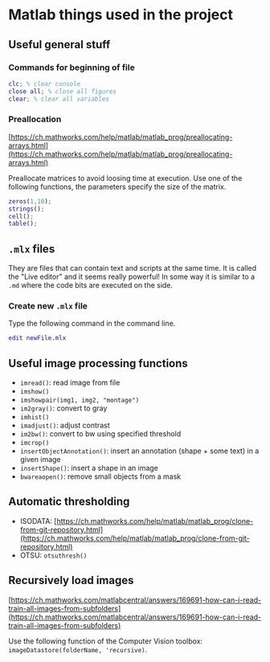 # Matlab things used in the project

## Useful general stuff

### Commands for beginning of file

```m
clc; % clear console
close all; % close all figures
clear; % clear all variables
```

### Preallocation

[https://ch.mathworks.com/help/matlab/matlab_prog/preallocating-arrays.html](https://ch.mathworks.com/help/matlab/matlab_prog/preallocating-arrays.html)

Preallocate matrices to avoid loosing time at execution. Use one of the following functions, the parameters specify the size of the matrix.

```m
zeros(1,10);
strings();
cell();
table();
```

## `.mlx` files

They are files that can contain text and scripts at the same time. It is called the "Live editor" and it seems really powerful! In some way it is similar to a `.md` where the code bits are executed on the side.

### Create new `.mlx` file

Type the following command in the command line.

```m
edit newFile.mlx
```

## Useful image processing functions

- `imread()`: read image from file
- `imshow()`
- `imshowpair(img1, img2, "montage")`
- `im2gray()`: convert to gray
- `imhist()`
- `imadjust()`: adjust contrast
- `im2bw()`: convert to bw using specified threshold
- `imcrop()`
- `insertObjectAnnotation()`: insert an annotation (shape + some text) in a given image
- `insertShape()`: insert a shape in an image
- `bwareaopen()`: remove small objects from a mask

## Automatic thresholding

- ISODATA: [https://ch.mathworks.com/help/matlab/matlab_prog/clone-from-git-repository.html](https://ch.mathworks.com/help/matlab/matlab_prog/clone-from-git-repository.html)
- OTSU: `otsuthresh()`

## Recursively load images

[https://ch.mathworks.com/matlabcentral/answers/169691-how-can-i-read-train-all-images-from-subfolders](https://ch.mathworks.com/matlabcentral/answers/169691-how-can-i-read-train-all-images-from-subfolders)

Use the following function of the Computer Vision toolbox: `imageDatastore(folderName, 'recursive)`.
